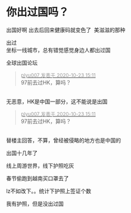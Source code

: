 # 你出过国吗？


出国好啊 出去后回来健康码就变色了&nbsp;&nbsp;美滋滋的那种

出过<br />
坐标一线城市，总有错觉感觉身边人都出过国

全球出国论坛

<div class="quote"><blockquote><font size="2"><a href="https://www.hostloc.com/forum.php?mod=redirect&amp;goto=findpost&amp;pid=9341322&amp;ptid=757615" target="_blank"><font color="#999999">plyu007 发表于 2020-10-23 15:11</font></a></font><br />
97前去过HK，算吗？</blockquote></div><br />
无恶意，HK是中国一部分，这不能说是出国

<div class="quote"><blockquote><font size="2"><a href="https://www.hostloc.com/forum.php?mod=redirect&amp;goto=findpost&amp;pid=9341322&amp;ptid=757615" target="_blank"><font color="#999999">plyu007 发表于 2020-10-23 15:11</font></a></font><br />
97前去过HK，算吗？</blockquote></div><br />
替楼主回答，不算，曾经被侵略的地方也是中国的

出国十几年了

线上周游世界，线下护照吃灰

春节偷跑到越南买口罩去了

<img src="static/image/smiley/yct/010.gif" smilieid="41" border="0" alt="" />lz不如改下。。统计下护照上签证个数

我有护照，但是没出过国
